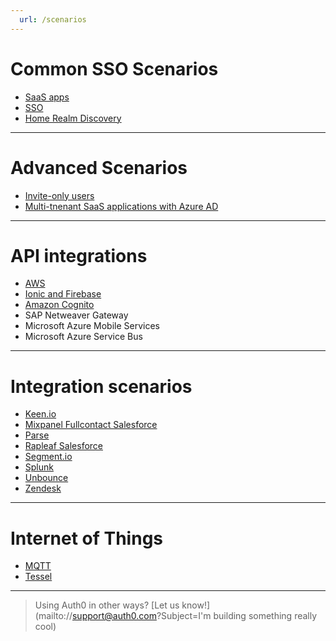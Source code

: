 ```yaml
---
  url: /scenarios
---
```


# Common SSO Scenarios

* [SaaS apps](saas-apps)
* [SSO](sso/single-sign-on)
* [Home Realm Discovery](hrd)

- - -

# Advanced Scenarios

* [Invite-only users](invite-only)
* [Multi-tnenant SaaS applications with Azure AD](scenarios/multi-tenant-saas-azure-ad)

- - -

# API integrations

* [AWS](aws)
* [Ionic and Firebase](scenarios/ionic-and-firebase)
* [Amazon Cognito](scenarios/amazon-cognito)
* SAP Netweaver Gateway
* Microsoft Azure Mobile Services
* Microsoft Azure Service Bus

- - -

# Integration scenarios

* [Keen.io](scenarios/keenio)
* [Mixpanel Fullcontact Salesforce](scenarios/mixpanel-fullcontact-salesforce)
* [Parse](scenarios/parse)
* [Rapleaf Salesforce](scenarios/rapleaf-salesforce)
* [Segment.io](scenarios/segmentio)
* [Splunk](scenarios/splunk)
* [Unbounce](scenarios/unbounce)
* [Zendesk](scenarios/zendesk-sso)

- - -

# Internet of Things

* [MQTT](scenarios/mqtt)
* [Tessel](scenarios/tessel)

- - -

> Using Auth0 in other ways? [Let us know!](mailto://support@auth0.com?Subject=I'm building something really cool)

